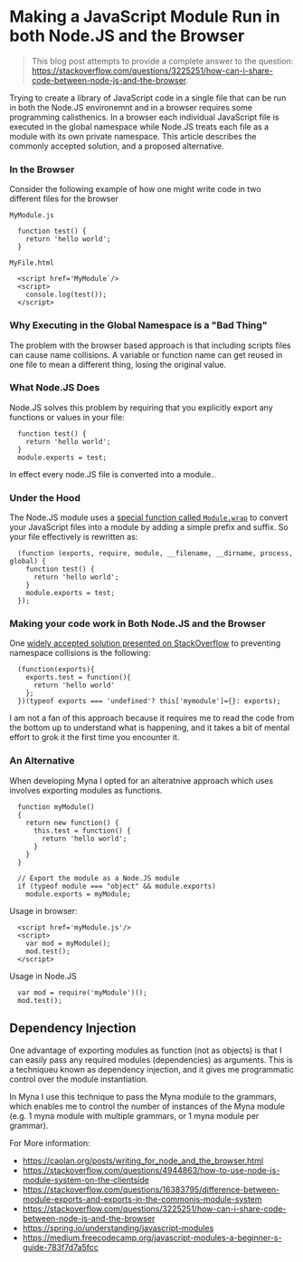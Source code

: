 # Making a JavaScript Module Run in both Node.JS and the Browser 

> This blog post attempts to provide a complete answer to the question: https://stackoverflow.com/questions/3225251/how-can-i-share-code-between-node-js-and-the-browser. 

Trying to create a library of JavaScript code in a single file that can be run in both the Node.JS environemnt and in a browser requires some programming calisthenics. In a browser each individual JavaScript file is executed in the global namespace while Node.JS treats each file as a module with its own private namespace. This article describes the commonly accepted solution, and a proposed alternative.

### In the Browser 

Consider the following example of how one might write code in two different files for the browser 

`MyModule.js`

```
  function test() {
    return 'hello world';
  }
```

`MyFile.html`

```
  <script href='MyModule`/>
  <script>
    console.log(test());
  </script>
```

### Why Executing in the Global Namespace is a "Bad Thing"

The problem with the browser based approach is that including scripts files can cause name collisions. A variable or function name can get reused in one file to mean a different thing, losing the original value. 

### What Node.JS Does

Node.JS solves this problem by requiring that you explicitly export any functions or values in your file:

```
  function test() {   
    return 'hello world';
  }
  module.exports = test;
```

In effect every node.JS file is converted into a module..

###  Under the Hood 

The Node.JS module uses a [special function called `Module.wrap`](https://stackoverflow.com/questions/35211056/how-to-change-the-node-js-module-wrapper) to convert your JavaScript files into a module by adding a simple prefix and suffix. So your file effectively is rewritten as:  

```
  (function (exports, require, module, __filename, __dirname, process, global) {
    function test() {   
      return 'hello world';
    }
    module.exports = test;
  });
```

### Making your code  work in Both Node.JS and the Browser

One [widely accepted solution presented on StackOverflow](https://stackoverflow.com/questions/3225251/how-can-i-share-code-between-node-js-and-the-browser) to preventing namespace collisions is the following:

```
  (function(exports){
    exports.test = function(){
      return 'hello world'
    };
  })(typeof exports === 'undefined'? this['mymodule']={}: exports);
```

I am not a fan of this approach because it requires me to read the code from the bottom up to understand what is happening, and it takes a bit of mental effort to grok it the first time you encounter it. 

### An Alternative 

When developing Myna I opted for an alteratnive approach which uses involves exporting modules as functions. 

```
  function myModule() 
  {
    return new function() { 
      this.test = function() {
        return 'hello world';
      }
    }
  }
      
  // Export the module as a Node.JS module
  if (typeof module === "object" && module.exports) 
    module.exports = myModule;
```

Usage in browser:

```
  <script href='myModule.js'/>
  <script>
    var mod = myModule();
    mod.test();
  </script>
```

Usage in Node.JS

```
  var mod = require('myModule')();
  mod.test();
```

## Dependency Injection 

One advantage of exporting modules as function (not as objects) is that I can easily pass any required modules (dependencies) as arguments. This is a techniqueu known as dependency injection, and it gives me programmatic control over the module instantiation. 

In Myna I use this technique to pass the Myna module to the grammars, which enables me to control the number of instances of the Myna module (e.g. 1 myna module with multiple grammars, or 1 myna module per grammar). 

For More information:

* https://caolan.org/posts/writing_for_node_and_the_browser.html
* https://stackoverflow.com/questions/4944863/how-to-use-node-js-module-system-on-the-clientside 
* https://stackoverflow.com/questions/16383795/difference-between-module-exports-and-exports-in-the-commonjs-module-system
* https://stackoverflow.com/questions/3225251/how-can-i-share-code-between-node-js-and-the-browser
* https://spring.io/understanding/javascript-modules
* https://medium.freecodecamp.org/javascript-modules-a-beginner-s-guide-783f7d7a5fcc